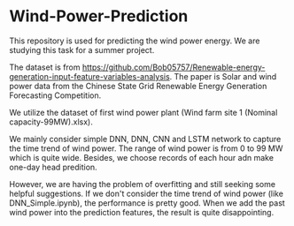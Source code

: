 # Wind-Power-Prediction

This repository is used for predicting the wind power energy. We are studying this task for a summer project.

The dataset is from https://github.com/Bob05757/Renewable-energy-generation-input-feature-variables-analysis. The paper is Solar and wind power data from the Chinese State Grid Renewable Energy Generation Forecasting Competition.

We utilize the dataset of first wind power plant (Wind farm site 1 (Nominal capacity-99MW).xlsx).

We mainly consider simple DNN, DNN, CNN and LSTM network to capture the time trend of wind power. The range of wind power is from 0 to 99 MW which is quite wide. Besides, we choose records of each hour adn make one-day head predition. 

However, we are having the problem of overfitting and still seeking some helpful suggestions. If we don't consider the time trend of wind power (like DNN_Simple.ipynb), the performance is pretty good. When we add the past wind power into the prediction features, the result is quite disappointing. 


